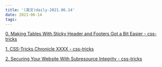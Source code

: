 ```yaml
---
title: '(英文)daily-2021.06.14'
date: 2021-06-14
tags:
---
```


[0. Making Tables With Sticky Header and Footers Got a Bit Easier - css-tricks](https://css-tricks.com/making-tables-with-sticky-header-and-footers-got-a-bit-easier/)

[1. CSS-Tricks Chronicle XXXX - css-tricks](https://css-tricks.com/css-tricks-chronicle-xxxx/)

[2. Securing Your Website With Subresource Integrity - css-tricks](https://css-tricks.com/securing-your-website-with-subresource-integrity/)
